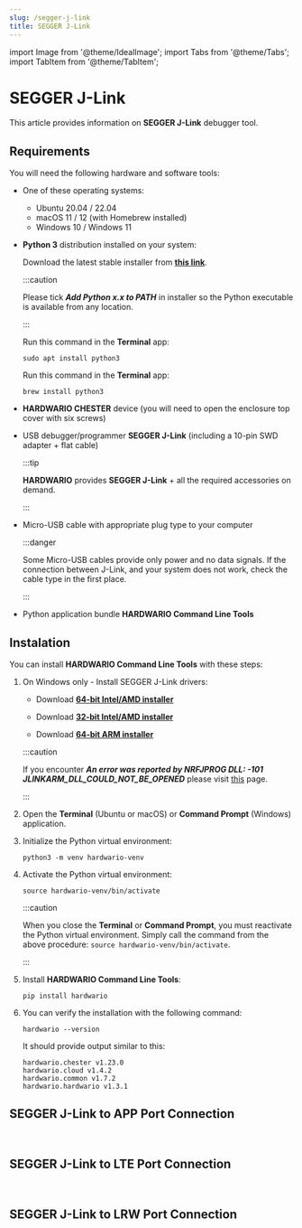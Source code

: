 ```yaml
---
slug: /segger-j-link
title: SEGGER J-Link
---
```

import Image from '@theme/IdealImage';
import Tabs from '@theme/Tabs';
import TabItem from '@theme/TabItem';

# SEGGER J-Link

This article provides information on **SEGGER J-Link** debugger tool.

## Requirements

You will need the following hardware and software tools:

* One of these operating systems:

  * Ubuntu 20.04 / 22.04
  * macOS 11 / 12 (with Homebrew installed)
  * Windows 10 / Windows 11

* **Python 3** distribution installed on your system:

  <Tabs groupId="operating-system">
  <TabItem value="windows" label="Windows" default>

  Download the latest stable installer from [**this link**](https://www.python.org/downloads/windows/).

  :::caution

  Please tick **_Add Python x.x to PATH_** in installer so the Python executable is available from any location.

  :::

  </TabItem>
  <TabItem value="linux" label="Linux">

  Run this command in the **Terminal** app:

  ```
  sudo apt install python3
  ```

  </TabItem>
  <TabItem value="macOS" label="macOS">

  Run this command in the **Terminal** app:

  ```
  brew install python3
  ```

  </TabItem>
  </Tabs>

* **HARDWARIO CHESTER** device (you will need to open the enclosure top cover with six screws)

* USB debugger/programmer **SEGGER J-Link** (including a 10-pin SWD adapter + flat cable)

  :::tip

  **HARDWARIO** provides **SEGGER J-Link** + all the required accessories on demand.

  :::

* Micro-USB cable with appropriate plug type to your computer

  :::danger

  Some Micro-USB cables provide only power and no data signals. If the connection between J-Link, and your system does not work, check the cable type in the first place.

  :::

* Python application bundle **HARDWARIO Command Line Tools**

## Instalation

You can install **HARDWARIO Command Line Tools** with these steps:

1. On Windows only - Install SEGGER J-Link drivers:

   * Download [**64-bit Intel/AMD installer**](https://www.segger.com/downloads/jlink/JLink_Windows_x86_64.exe)

   * Download [**32-bit Intel/AMD installer**](https://www.segger.com/downloads/jlink/JLink_Windows.exe)

   * Download [**64-bit ARM installer**](https://www.segger.com/downloads/jlink/JLink_Windows_arm64.exe)

   :::caution

   If you encounter **_An error was reported by NRFJPROG DLL: -101 JLINKARM_DLL_COULD_NOT_BE_OPENED_** please visit [this](./installation-on-ubuntu#set-up-device-rules) page.

   :::

1. Open the **Terminal** (Ubuntu or macOS) or **Command Prompt** (Windows) application.

1. Initialize the Python virtual environment:

   ```
   python3 -m venv hardwario-venv
   ```

1. Activate the Python virtual environment:

   ```
   source hardwario-venv/bin/activate
   ```

   :::caution

   When you close the **Terminal** or **Command Prompt**, you must reactivate the Python virtual environment. Simply call the command from the above procedure: `source hardwario-venv/bin/activate`.

   :::

1. Install **HARDWARIO Command Line Tools**:

   ```
   pip install hardwario
   ```

1. You can verify the installation with the following command:

   ```
   hardwario --version
   ```

   It should provide output similar to this:

   ```
   hardwario.chester v1.23.0
   hardwario.cloud v1.4.2
   hardwario.common v1.7.2
   hardwario.hardwario v1.3.1
   ```
## SEGGER J-Link to APP Port Connection

<div class="container">
    <div class="row">
    <div class="col col--10">
      <div><Image img={require('./chester_segger_app.png')}/></div>
    </div>
    <div class="col col--2">
    </div>
  </div>
</div>
<br />

## SEGGER J-Link to LTE Port Connection

<div class="container">
    <div class="row">
    <div class="col col--10">
      <div><Image img={require('./chester_segger_lte.png')}/></div>
    </div>
    <div class="col col--2">
    </div>
  </div>
</div>
<br />

## SEGGER J-Link to LRW Port Connection

<div class="container">
    <div class="row">
    <div class="col col--10">
      <div><Image img={require('./chester_segger_lrw.png')}/></div>
    </div>
    <div class="col col--2">
    </div>
  </div>
</div>
<br />
